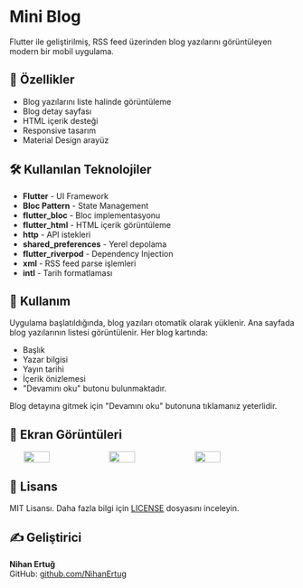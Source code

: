 # Mini Blog

Flutter ile geliştirilmiş, RSS feed üzerinden blog yazılarını görüntüleyen modern bir mobil uygulama.

## 🚀 Özellikler

- Blog yazılarını liste halinde görüntüleme
- Blog detay sayfası
- HTML içerik desteği
- Responsive tasarım
- Material Design arayüz

## 🛠 Kullanılan Teknolojiler

- **Flutter** - UI Framework
- **Bloc Pattern** - State Management
- **flutter_bloc** - Bloc implementasyonu
- **flutter_html** - HTML içerik görüntüleme
- **http** - API istekleri
- **shared_preferences** - Yerel depolama
- **flutter_riverpod** - Dependency Injection
- **xml** - RSS feed parse işlemleri
- **intl** - Tarih formatlaması

  
## 🔧 Kullanım

Uygulama başlatıldığında, blog yazıları otomatik olarak yüklenir. Ana sayfada blog yazılarının listesi görüntülenir. Her blog kartında:

- Başlık
- Yazar bilgisi
- Yayın tarihi
- İçerik önizlemesi
- "Devamını oku" butonu bulunmaktadır.

Blog detayına gitmek için "Devamını oku" butonuna tıklamanız yeterlidir.

## 📸 Ekran Görüntüleri
<div style="display: flex; justify-content: center; gap: 70 px; flex-wrap: wrap;">
    <img src="https://github.com/user-attachments/assets/531fb4fa-0db0-4e76-adb1-9d1903b38c26?raw=true" style="width: 30%;">    
    <img src="https://github.com/user-attachments/assets/61964212-fa10-4b6b-9d20-0acd9b026130?raw=true" style="width: 30%;">
  <img src="https://github.com/user-attachments/assets/fe3ca125-966b-403d-9c82-d92e229c9f36?raw=true" style="width: 30%;">
</div>


## 📝 Lisans

MIT Lisansı. Daha fazla bilgi için [LICENSE](LICENSE) dosyasını inceleyin.

## ✍️ Geliştirici

**Nihan Ertuğ**  
GitHub: [github.com/NihanErtug](https://github.com/NihanErtug)  




